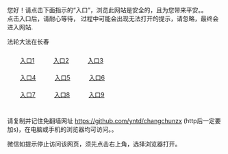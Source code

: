 您好！请点击下面指示的“入口”，浏览此网站是安全的，且为您带来平安。。 <br/>
点击入口后，请耐心等待， 过程中可能会出现无法打开的提示，请忽略，最终会进入网站. </br>

法轮大法在长春<br/>
<div style="padding:10px"><a style="margin:20px" target="_blank" href="https://d19n7m6sgwoza1.cloudfront.net/2Qpsp?etqythm" id="ccLink1" rel="nofollow">入口1</a> <a target="_blank" style="margin:20px" href="https://d1m54p7ydnqk6r.cloudfront.net/2Qpsp?bfagxvv" id="ccLink2" rel="nofollow">入口2</a> <a style="margin:20px" target="_blank" href="https://d3a42xqlkpt5hy.cloudfront.net/2Qpsp?zuflnfeq" id="ccLink3" rel="nofollow">入口3</a></div>

<div style="padding:10px" ><a style="margin:20px" target="_blank" href="https://d19n7m6sgwoza1.cloudfront.net/2Qpsp?etqythm" id="ccLink4" rel="nofollow">入口4</a> <a style="margin:20px" href="https://d1m54p7ydnqk6r.cloudfront.net/2Qpsp?bfagxvv" target="_blank" id="ccLink5" rel="nofollow">入口5</a> <a style="margin:20px" href="https://d3a42xqlkpt5hy.cloudfront.net/2Qpsp?zuflnfeq" target="_blank" id="ccLink6" rel="nofollow">入口6</a></div>

<div style="padding:10px"><a style="margin:20px" target="_blank" href="https://d19n7m6sgwoza1.cloudfront.net/2Qpsp?etqythm" id="ccLink7" rel="nofollow">入口7</a> <a style="margin:20px" href="https://d1m54p7ydnqk6r.cloudfront.net/2Qpsp?bfagxvv" target="_blank" id="ccLink8" rel="nofollow">入口8</a> <a style="margin:20px" target="_blank" href="https://d3a42xqlkpt5hy.cloudfront.net/2Qpsp?zuflnfeq" id="ccLink9" rel="nofollow">入口9</a></div>

<br/>



请复制并记住免翻墙网址 https://github.com/yntd/changchunzx (http后一定要加s)，在电脑或手机的浏览器均可访问。。<br/>

微信如提示停止访问该网页，须先点击右上角，选择浏览器打开。

